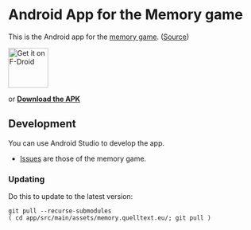 # Android App for the Memory game

This is the Android app for the [memory game](http://memory.quelltext.eu). ([Source](https://github.com/niccokunzmann/memory.quelltext.eu#readme))

[<img src="https://fdroid.gitlab.io/artwork/badge/get-it-on.png"
     alt="Get it on F-Droid"
     height="80">](https://f-droid.org/packages/eu.quelltext.memory/)

or **[Download the APK](https://niccokunzmann.github.io/download_latest/app-debug.apk)**

## Development

You can use Android Studio to develop the app.

- [Issues](https://github.com/niccokunzmann/memory.quelltext.eu/issues) are those of the memory game.

### Updating

Do this to update to the latest version:
```
git pull --recurse-submodules
( cd app/src/main/assets/memory.quelltext.eu/; git pull )
```
